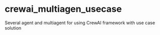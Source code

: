 # crewai_multiagen_usecase
Several agent and multiagent for using CrewAI framework with use case solution
